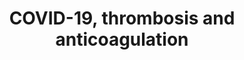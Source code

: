 ---
annotations:
- id: DOID:2945
  parent: disease by infectious agent
  type: Disease Ontology
  value: severe acute respiratory syndrome
- id: DOID:0080600
  parent: disease by infectious agent
  type: Disease Ontology
  value: COVID-19
- id: PW:0000013
  parent: disease pathway
  type: Pathway Ontology
  value: disease pathway
- id: DOID:0060903
  parent: cardiovascular system disease
  type: Disease Ontology
  value: thrombosis
- id: CL:0000182
  parent: native cell
  type: Cell Type Ontology
  value: hepatocyte
- id: DOID:1247
  type: Disease Ontology
  value: blood coagulation disease
authors:
- DeSl
- Egonw
- Fehrhart
- Eweitz
communities:
- COVID19
description: Several hospitals and researchers have reported links between thrombosis
  and anticoagulation quite regularly for COVID-19 patients.  This pathways combines
  this information, including biological mechanisms involved, in one graphical overview.
  The D-dimer is one of the protein fragments produced when a blood clot dissolves
  within the (human) body; when not properly degraded could lead to thrombosis.  The
  graphical visualisation of (crosslinked) fibrin mesh leading to D-dimers is inspired
  by [https://en.wikipedia.org/wiki/D-dimer Wikipedia].
last-edited: 2022-02-26
organisms:
- Homo sapiens
redirect_from:
- /index.php/Pathway:WP4927
- /instance/WP4927
revision: null
schema-jsonld:
- '@context': https://schema.org/
  '@id': https://wikipathways.github.io/pathways/WP4927.html
  '@type': Dataset
  creator:
    '@type': Organization
    name: WikiPathways
  description: Several hospitals and researchers have reported links between thrombosis
    and anticoagulation quite regularly for COVID-19 patients.  This pathways combines
    this information, including biological mechanisms involved, in one graphical overview.
    The D-dimer is one of the protein fragments produced when a blood clot dissolves
    within the (human) body; when not properly degraded could lead to thrombosis.  The
    graphical visualisation of (crosslinked) fibrin mesh leading to D-dimers is inspired
    by [https://en.wikipedia.org/wiki/D-dimer Wikipedia].
  keywords:
  - (clotting cascade)
  - 'Blood clotting '
  - Chloroquine
  - 'Complement and '
  - D-Dimer
  - FGA
  - FGA (Aα)
  - FGA (AαE)
  - FGB
  - FGB (Bβ)
  - FGG
  - FGG (γ')
  - FGG (γ)
  - Factor XIII A chain
  - Factor XIII B chain
  - Fibrin
  - 'Fibrin degradation '
  - Fibrinogen
  - 'Formation of fibrin clot '
  - Lactacystin
  - Leupeptin
  - MG132
  - NH4Cl
  - Plasmin
  - 'Platelet-mediated interactions with '
  - Thrombin
  - and drug effects
  - cascade
  - coagulation cascades
  - products (FDPs)
  - vascular and circulating cells
  license: CC0
  name: COVID-19, thrombosis and anticoagulation
seo: CreativeWork
title: COVID-19, thrombosis and anticoagulation
wpid: WP4927
---